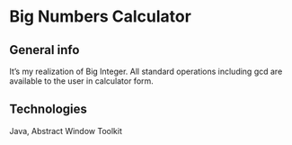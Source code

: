 # Big Numbers Calculator

## General info
It’s my realization of Big Integer. All standard operations including gcd are available to the user in calculator form.
	
## Technologies
Java, Abstract Window Toolkit
